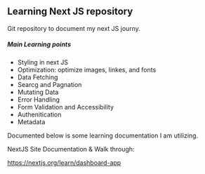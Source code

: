 ##   Learning Next JS repository


Git repository to document my next JS journy.

##### Main Learning points
- Styling in next JS
- Optimization: optimize images, linkes, and fonts
- Data Fetching
- Searcg and Pagnation
- Mutating Data
- Error Handling
- Form Validation and Accessibility
- Authenitication
- Metadata

Documented below is some learning documentation I am utilizing.

NextJS Site Documentation & Walk through:

https://nextjs.org/learn/dashboard-app
